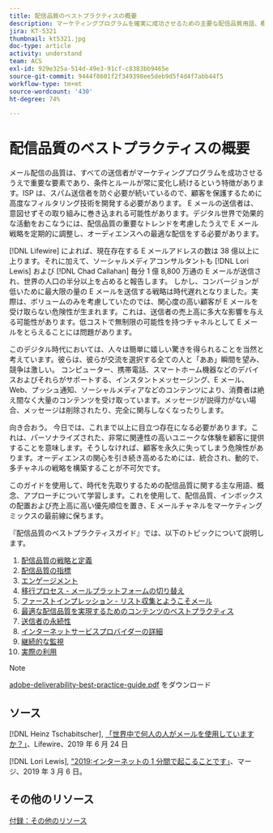 ```yaml
---
title: 配信品質のベストプラクティスの概要
description: マーケティングプログラムを確実に成功させるための主要な配信品質用語、概念、およびアプローチについて説明します。
jira: KT-5321
thumbnail: kt5321.jpg
doc-type: article
activity: understand
team: ACS
exl-id: 929e325a-514d-49e3-91cf-c8383bb9465e
source-git-commit: 9444f8601f2f349398ee5deb9d5f4d4f7abb44f5
workflow-type: tm+mt
source-wordcount: '430'
ht-degree: 74%

---
```


# 配信品質のベストプラクティスの概要

メール配信の品質は、すべての送信者がマーケティングプログラムを成功させるうえで重要な要素であり、条件とルールが常に変化し続けるという特徴があります。ISP は、スパム送信者を防ぐ必要が続いているので、顧客を保護するために高度なフィルタリング技術を開発する必要があります。 E メールの送信者は、意図せずその取り組みに巻き込まれる可能性があります。デジタル世界で効果的な活動をおこなうには、配信品質の重要なトレンドを考慮したうえで E メール戦略を定期的に調整し、オーディエンスへの最適な配信をする必要があります。

[!DNL Lifewire] によれば、現在存在する E メールアドレスの数は 38 億以上に上ります。それに加えて、ソーシャルメディアコンサルタントも [!DNL Lori Lewis] および [!DNL Chad Callahan] 毎分 1 億 8,800 万通の E メールが送信され、世界の人口の半分以上を占めると報告します。 しかし、コンバージョンが低いために最大限の量の E メールを送信する戦略は時代遅れとなりました。実際は、ボリュームのみを考慮していたのでは、関心度の高い顧客が E メールを受け取らない危険性が生まれます。これは、送信者の売上高に多大な影響を与える可能性があります。低コストで無制限の可能性を持つチャネルとして E メールをとらえることには問題があります。

このデジタル時代においては、人々は簡単に嬉しい驚きを得られることを当然と考えています。彼らは、彼らが交流を選択する全ての人と「ああ」瞬間を望み、競争は激しい。 コンピューター、携帯電話、スマートホーム機器などのデバイスおよびそれらがサポートする、インスタントメッセージング、E メール、Web、プッシュ通知、ソーシャルメディアなどのコンテンツにより、消費者は絶え間なく大量のコンテンツを受け取っています。メッセージが説得力がない場合、メッセージは削除されたり、完全に関与しなくなったりします。

向き合おう。 今日では、これまで以上に目立つ存在になる必要があります。これは、パーソナライズされた、非常に関連性の高いユニークな体験を顧客に提供することを意味します。そうしなければ、顧客を永久に失ってしまう危険性があります。オーディエンスの関心を引き続き高めるためには、統合され、動的で、多チャネルの戦略を構築することが不可欠です。

このガイドを使用して、時代を先取りするための配信品質に関する主な用語、概念、アプローチについて学習します。これを使用して、配信品質、インボックスの配置および売上高に高い優先順位を置き、E メールチャネルをマーケティングミックスの最前線に保ちます。

『配信品質のベストプラクティスガイド』では、以下のトピックについて説明します。

1. [配信品質の戦略と定義](/help/deliverability-strategy-and-definition.md)
2. [配信品質の指標](/help/metrics/metrics-overview.md)
3. [エンゲージメント](/help/engagement.md)
4. [移行プロセス - メールプラットフォームの切り替え](/help/transition-process/switching-email-platforms.md)
5. [ファーストインプレッション - リスト収集とようこそメール](/help/first-impressions/address-collection-and-list-growth.md)
6. [最適な配信品質を実現するためのコンテンツのベストプラクティス](/help/content-best-practices-for-optimal-delivery.md)
7. [送信者の永続性](/help/sender-permanence.md)
8. [インターネットサービスプロバイダーの詳細](/help/internet-service-provider-specifics/overview.md)
9. [継続的な監視](/help/ongoing-monitoring.md)
10. [実際の利用](/help/putting-it-in-practice.md)

>[!NOTE]
>
>[adobe-deliverability-best-practice-guide.pdf](/help/assets/adobe-deliverability-best-practice-guide.pdf) をダウンロード

## ソース

[!DNL Heinz Tschabitscher], [「世界中で何人の人がメールを使用していますか？」](https://www.lifewire.com/how-many-email-users-are-there-1171213)、Lifewire、2019 年 6 月 24 日

[!DNL Lori Lewis], [&quot;2019:インターネットの 1 分間で起こることです」](https://www.allaccess.com/merge/archive/29580/2019-this-is-what-happens-in-an-internet-minute)、マージ、2019 年 3 月 6 日。

## その他のリソース

[付録：その他のリソース](/help/additional-resources/general-resources.md)
